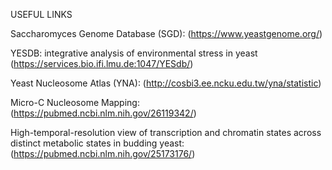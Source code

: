 USEFUL LINKS

Saccharomyces Genome Database (SGD): (https://www.yeastgenome.org/)

YESDB: integrative analysis of environmental stress in yeast (https://services.bio.ifi.lmu.de:1047/YESdb/)

Yeast Nucleosome Atlas (YNA): (http://cosbi3.ee.ncku.edu.tw/yna/statistic)

Micro-C Nucleosome Mapping: (https://pubmed.ncbi.nlm.nih.gov/26119342/)

High-temporal-resolution view of transcription and chromatin states across distinct metabolic states in budding yeast: (https://pubmed.ncbi.nlm.nih.gov/25173176/)


